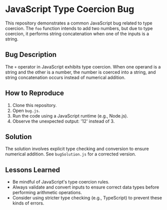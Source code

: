 # JavaScript Type Coercion Bug

This repository demonstrates a common JavaScript bug related to type coercion. The `foo` function intends to add two numbers, but due to type coercion, it performs string concatenation when one of the inputs is a string.

## Bug Description
The `+` operator in JavaScript exhibits type coercion.  When one operand is a string and the other is a number, the number is coerced into a string, and string concatenation occurs instead of numerical addition.

## How to Reproduce
1. Clone this repository.
2. Open `bug.js`.
3. Run the code using a JavaScript runtime (e.g., Node.js).
4. Observe the unexpected output: '12' instead of 3.

## Solution
The solution involves explicit type checking and conversion to ensure numerical addition. See `bugSolution.js` for a corrected version.

## Lessons Learned
- Be mindful of JavaScript's type coercion rules.
- Always validate and convert inputs to ensure correct data types before performing arithmetic operations.
- Consider using stricter type checking (e.g., TypeScript) to prevent these kinds of errors.